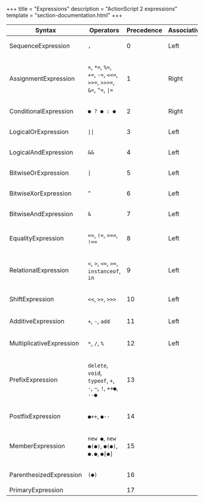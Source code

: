 +++
title = "Expressions"
description = "ActionScript 2 expressions"
template = "section-documentation.html"
+++

<table>
<thead>
<tr>
  <th>Syntax</th>
  <th>Operators</th>
  <th>Precedence</th>
  <th>Associativity</th>
</tr>
</thead>
<tbody>
<tr>
  <td>SequenceExpression</td>
  <td>

  `,`

  </td>
  <td>0</td>
  <td>Left</td>
</tr>
<tr>
  <td>AssignmentExpression</td>
  <td>

  `=`, `*=`, `%=`, `+=`, `-=`, `<<=`, `>>=`, `>>>=`, `&=`, `^=`, `|=`

  </td>
  <td>1</td>
  <td>Right</td>
</tr>
<tr>
  <td>ConditionalExpression</td>
  <td>

  `● ? ● : ●`

  </td>
  <td>2</td>
  <td>Right</td>
</tr>
<tr>
  <td>LogicalOrExpression</td>
  <td>

  `||`

  </td>
  <td>3</td>
  <td>Left</td>
</tr>
<tr>
  <td>LogicalAndExpression</td>
  <td>

  `&&`

  </td>
  <td>4</td>
  <td>Left</td>
</tr>
<tr>
  <td>BitwiseOrExpression</td>
  <td>

  `|`

  </td>
  <td>5</td>
  <td>Left</td>
</tr>
<tr>
  <td>BitwiseXorExpression</td>
  <td>

  `^`

  </td>
  <td>6</td>
  <td>Left</td>
</tr>
<tr>
  <td>BitwiseAndExpression</td>
  <td>

  `&`

  </td>
  <td>7</td>
  <td>Left</td>
</tr>
<tr>
  <td>EqualityExpression</td>
  <td>

  `==`, `!=`, `===`, `!==`

  </td>
  <td>8</td>
  <td>Left</td>
</tr>
<tr>
  <td>RelationalExpression</td>
  <td>

  `<`, `>`, `<=`, `>=`, `instanceof`, `in`

  </td>
  <td>9</td>
  <td>Left</td>
</tr>
<tr>
  <td>ShiftExpression</td>
  <td>

  `<<`, `>>`, `>>>`

  </td>
  <td>10</td>
  <td>Left</td>
</tr>
<tr>
  <td>AdditiveExpression</td>
  <td>

  `+`, `-`, `add`

  </td>
  <td>11</td>
  <td>Left</td>
</tr>
<tr>
  <td>MultiplicativeExpression</td>
  <td>

  `*`, `/`, `%`

  </td>
  <td>12</td>
  <td>Left</td>
</tr>
<tr>
  <td>PrefixExpression</td>
  <td>

  `delete`, `void`, `typeof`, `+`, `-`, `~`, `!`, `++●`, `--●`

  </td>
  <td>13</td>
  <td></td>
</tr>
<tr>
  <td>PostfixExpression</td>
  <td>

  `●++`, `●--`

  </td>
  <td>14</td>
  <td></td>
</tr>
<tr>
  <td>MemberExpression</td>
  <td>

  `new ●`, `new ●(●)`, `●(●)`, `●.●`, `●[●]`

  </td>
  <td>15</td>
  <td></td>
</tr>
<tr>
  <td>ParenthesizedExpression</td>
  <td>

  `(●)`

  </td>
  <td>16</td>
  <td></td>
</tr>
<tr>
  <td>PrimaryExpression</td>
  <td></td>
  <td>17</td>
  <td></td>
</tr>
</tbody>
</table>
